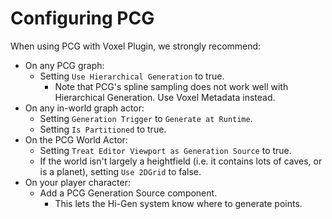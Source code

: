 # Configuring PCG

When using PCG with Voxel Plugin, we strongly recommend:

* On any PCG graph:
  * Setting `Use Hierarchical Generation` to true.
    * Note that PCG's spline sampling does not work well with Hierarchical Generation. Use Voxel Metadata instead.
* On any in-world graph actor:
  * Setting `Generation Trigger` to `Generate at Runtime`.
  * Setting `Is Partitioned` to true.
* On the PCG World Actor:
  * Setting `Treat Editor Viewport as Generation Source` to true.
  * If the world isn't largely a heightfield (i.e. it contains lots of caves, or is a planet), setting `Use 2DGrid` to false.
* On your player character:
  * Add a PCG Generation Source component.
    * This lets the Hi-Gen system know where to generate points.&#x20;
